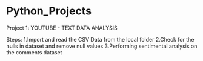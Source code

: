 # Python_Projects

Project 1: 
YOUTUBE - TEXT DATA ANALYSIS

Steps:
1.Import and read the CSV Data from the local folder
2.Check for the nulls in dataset and remove null values
3.Performing sentimental analysis on the comments dataset

